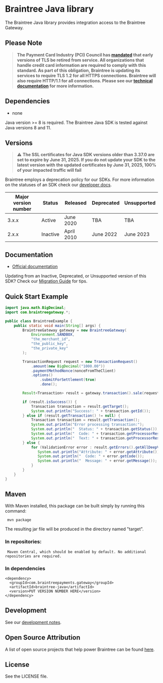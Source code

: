 # Braintree Java library

The Braintree Java library provides integration access to the Braintree Gateway.

## Please Note
> **The Payment Card Industry (PCI) Council has [mandated](https://blog.pcisecuritystandards.org/migrating-from-ssl-and-early-tls) that early versions of TLS be retired from service.  All organizations that handle credit card information are required to comply with this standard. As part of this obligation, Braintree is updating its services to require TLS 1.2 for all HTTPS connections. Braintree will also require HTTP/1.1 for all connections. Please see our [technical documentation](https://github.com/paypal/tls-update) for more information.**

## Dependencies

* none

Java version >= 8 is required. The Braintree Java SDK is tested against Java versions 8 and 11.

## Versions
> :warning: **The SSL certificates for Java SDK versions older than 3.37.0 are set to expire by June 31, 2025. If you do not update your SDK to the latest version with the updated certificates by June 31, 2025, 100% of your impacted traffic will fail**

Braintree employs a deprecation policy for our SDKs. For more information on the statuses of an SDK check our [developer docs](https://developer.paypal.com/braintree/docs/reference/general/server-sdk-deprecation-policy).

| Major version number | Status      | Released   | Deprecated   | Unsupported  |
| -------------------- | ----------- | ---------- | ------------ | ------------ |
| 3.x.x                | Active      | June 2020  | TBA          | TBA          |
| 2.x.x                | Inactive    | April 2010 | June 2022    | June 2023    |

## Documentation

 * [Official documentation](https://developer.paypal.com/braintree/docs/start/hello-server/java)

Updating from an Inactive, Deprecated, or Unsupported version of this SDK? Check our [Migration Guide](https://developer.paypal.com/braintree/docs/reference/general/server-sdk-migration-guide/java) for tips.

## Quick Start Example

````java
import java.math.BigDecimal;
import com.braintreegateway.*;

public class BraintreeExample {
    public static void main(String[] args) {
        BraintreeGateway gateway = new BraintreeGateway(
            Environment.SANDBOX,
            "the_merchant_id",
            "the_public_key",
            "the_private_key"
        );

        TransactionRequest request = new TransactionRequest()
            .amount(new BigDecimal("1000.00"))
            .paymentMethodNonce(nonceFromTheClient)
            .options()
                .submitForSettlement(true)
                .done();

        Result<Transaction> result = gateway.transaction().sale(request);

        if (result.isSuccess()) {
            Transaction transaction = result.getTarget();
            System.out.println("Success!: " + transaction.getId());
        } else if (result.getTransaction() != null) {
            Transaction transaction = result.getTransaction();
            System.out.println("Error processing transaction:");
            System.out.println("  Status: " + transaction.getStatus());
            System.out.println("  Code: " + transaction.getProcessorResponseCode());
            System.out.println("  Text: " + transaction.getProcessorResponseText());
        } else {
            for (ValidationError error : result.getErrors().getAllDeepValidationErrors()) {
               System.out.println("Attribute: " + error.getAttribute());
               System.out.println("  Code: " + error.getCode());
               System.out.println("  Message: " + error.getMessage());
            }
        }
    }
}
````

## Maven

  With Maven installed, this package can be built simply by running this command:

     mvn package

  The resulting jar file will be produced in the directory named "target".

### In repositories:

     Maven Central, which should be enabled by default. No additional repositories are required.

### In dependencies

    <dependency>
      <groupId>com.braintreepayments.gateway</groupId>
      <artifactId>braintree-java</artifactId>
      <version>PUT VERSION NUMBER HERE</version>
    </dependency>

## Development

See our [development notes](DEVELOPMENT.md).

## Open Source Attribution

A list of open source projects that help power Braintree can be found [here](https://www.braintreepayments.com/developers/open-source).

## License

See the LICENSE file.
